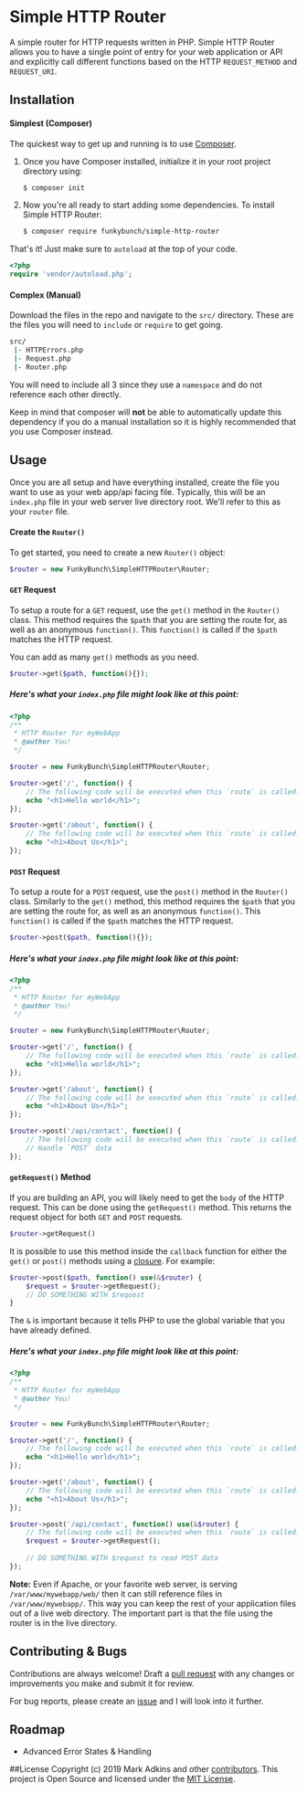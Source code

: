 # Simple HTTP Router

A simple router for HTTP requests written in PHP.  Simple HTTP Router allows you to have a single point of entry for your web application or API and explicitly call different functions based on the HTTP `REQUEST_METHOD` and `REQUEST_URI`.

## Installation
#### Simplest (Composer)
The quickest way to get up and running is to use [Composer](https://github.com/composer/composer).

1. Once you have Composer installed, initialize it in your root project directory using:
    ```sh 
    $ composer init
    ```
2. Now you're all ready to start adding some dependencies.  To install Simple HTTP Router:
    ```sh
    $ composer require funkybunch/simple-http-router
    ```

That's it!  Just make sure to `autoload` at the top of your code.
```php
<?php
require 'vendor/autoload.php';
```

#### Complex (Manual)
Download the files in the repo and navigate to the `src/` directory.  These are the files you will need to `include` or `require` to get going.
```sh
src/
 |- HTTPErrors.php
 |- Request.php
 |- Router.php
```

You will need to include all 3 since they use a `namespace` and do not reference each other directly.

Keep in mind that composer will **not** be able to automatically update this dependency if you do a manual installation so it is highly recommended that you use Composer instead.


## Usage
Once you are all setup and have everything installed, create the file you want to use as your web app/api facing file.  Typically, this will be an `index.php` file in your web server live directory root.  We'll refer to this as your `router` file.

#### Create the `Router()`
To get started, you need to create a new `Router()` object:
```php
$router = new FunkyBunch\SimpleHTTPRouter\Router;
```

#### `GET` Request
To setup a route for a `GET` request, use the `get()` method in the `Router()` class.  This method requires the `$path` that you are setting the route for, as well as an anonymous `function()`.  This `function()` is called if the `$path` matches the HTTP request.

You can add as many `get()` methods as you need.
```php
$router->get($path, function(){});
```

##### Here's what your `index.php` file might look like at this point:
```php
<?php
/**
 * HTTP Router for myWebApp
 * @author You!
 */

$router = new FunkyBunch\SimpleHTTPRouter\Router;

$router->get('/', function() {
    // The following code will be executed when this `route` is called.
    echo "<h1>Hello world</h1>";
});

$router->get('/about', function() {
    // The following code will be executed when this `route` is called.
    echo "<h1>About Us</h1>";
});
```

#### `POST` Request
To setup a route for a `POST` request, use the `post()` method in the `Router()` class.  Similarly to the `get()` method, this method requires the `$path` that you are setting the route for, as well as an anonymous `function()`.  This `function()` is called if the `$path` matches the HTTP request.
```php
$router->post($path, function(){});
```
##### Here's what your `index.php` file might look like at this point:
```php
<?php
/**
 * HTTP Router for myWebApp
 * @author You!
 */

$router = new FunkyBunch\SimpleHTTPRouter\Router;

$router->get('/', function() {
    // The following code will be executed when this `route` is called.
    echo "<h1>Hello world</h1>";
});

$router->get('/about', function() {
    // The following code will be executed when this `route` is called.
    echo "<h1>About Us</h1>";
});

$router->post('/api/contact', function() {
    // The following code will be executed when this `route` is called.
    // Handle `POST` data
});
```

#### `getRequest()` Method
If you are building an API, you will likely need to get the `body` of the HTTP request.  This can be done using the `getRequest()` method.  This returns the request object for both `GET` and `POST` requests.
```php
$router->getRequest()
```

It is possible to use this method inside the `callback` function for either the `get()` or `post()` methods using a [closure](http://php.net/closure).  For example:
```php
$router->post($path, function() use(&$router) {
    $request = $router->getRequest();
    // DO SOMETHING WITH $request
}
```
The `&` is important because it tells PHP to use the global variable that you have already defined.

##### Here's what your `index.php` file might look like at this point:
```php
<?php
/**
 * HTTP Router for myWebApp
 * @author You!
 */

$router = new FunkyBunch\SimpleHTTPRouter\Router;

$router->get('/', function() {
    // The following code will be executed when this `route` is called.
    echo "<h1>Hello world</h1>";
});

$router->get('/about', function() {
    // The following code will be executed when this `route` is called.
    echo "<h1>About Us</h1>";
});

$router->post('/api/contact', function() use(&$router) {
    // The following code will be executed when this `route` is called.
    $request = $router->getRequest();
    
    // DO SOMETHING WITH $request to read POST data
});
```

**Note:** Even if Apache, or your favorite web server, is serving `/var/www/mywebapp/web/` then it can still reference files in `/var/www/mywebapp/`.  This way you can keep the rest of your application files out of a live web directory.  The important part is that the file using the router is in the live directory.

## Contributing & Bugs
Contributions are always welcome!  Draft a [pull request](https://github.com/funkybunch/Simple-HTTP-Router/pulls) with any changes or improvements you make and submit it for review.

For bug reports, please create an [issue](https://github.com/funkybunch/Simple-HTTP-Router/issues) and I will look into it further.

## Roadmap
- Advanced Error States & Handling


##License
Copyright (c) 2019 Mark Adkins and other [contributors](https://github.com/funkybunch/Simple-HTTP-Router/graphs/contributors).  This project is Open Source and licensed under the [MIT License](https://github.com/funkybunch/Simple-HTTP-Router/blob/master/LICENSE).